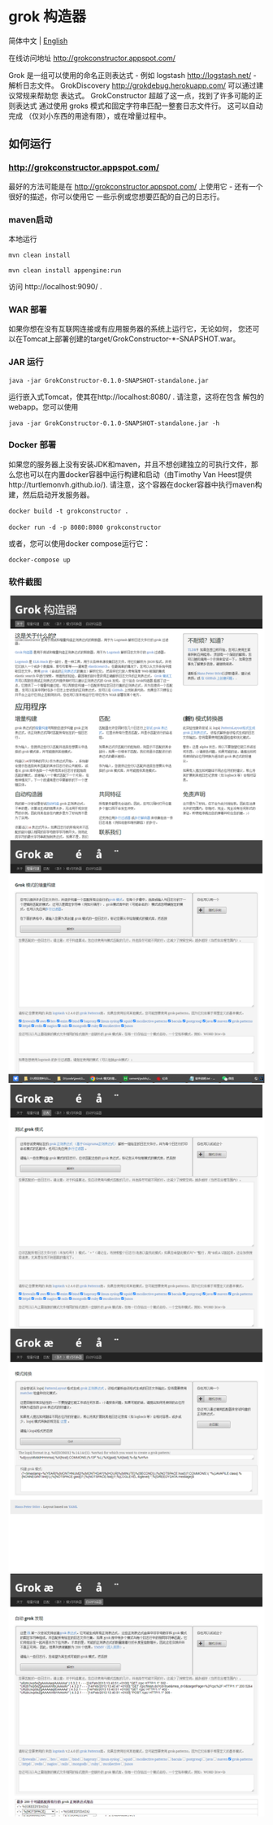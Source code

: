 # grok 构造器

简体中文 | [English](README.md)

在线访问地址 http://grokconstructor.appspot.com/

Grok 是一组可以使用的命名正则表达式 - 例如 logstash http://logstash.net/ -
解析日志文件。 GrokDiscovery http://grokdebug.herokuapp.com/ 可以通过建议常规来帮助您
表达式。 GrokConstructor 超越了这一点，找到了许多可能的正则表达式
通过使用 groks 模式和固定字符串匹配一整套日志文件行。 这可以自动完成
（仅对小东西的用途有限），或在增量过程中。

## 如何运行

### http://grokconstructor.appspot.com/

最好的方法可能是在 http://grokconstructor.appspot.com/ 上使用它 -
还有一个很好的描述，你可以使用它
一些示例或您想要匹配的自己的日志行。

### maven启动

本地运行
```shell
mvn clean install
```
```shell
mvn clean install appengine:run
```
访问 http://localhost:9090/ .

### WAR 部署

如果你想在没有互联网连接或有应用服务器的系统上运行它，无论如何，
您还可以在Tomcat上部署创建的target/GrokConstructor-*-SNAPSHOT.war。

### JAR 运行

```shell
java -jar GrokConstructor-0.1.0-SNAPSHOT-standalone.jar
```

运行嵌入式Tomcat，使其在http://localhost:8080/ .
请注意，这将在包含
解包的webapp。您可以使用

```shell
java -jar GrokConstructor-0.1.0-SNAPSHOT-standalone.jar -h
```


### Docker 部署
如果您的服务器上没有安装JDK和maven，并且不想创建独立的可执行文件，那么您也可以在内置docker容器中运行构建和启动（由Timothy Van Heest提供http://turtlemonvh.github.io/). 请注意，这个容器在docker容器中执行maven构建，然后启动开发服务器。
```
docker build -t grokconstructor .

docker run -d -p 8080:8080 grokconstructor

```
或者，您可以使用docker compose运行它：

```
docker-compose up
```

### 软件截图

![首页](assets/1.png)
![增量构建](assets/2.png)
![匹配](assets/3.png)
![模式转换](assets/4.png)
![自动构造器](assets/5.png)